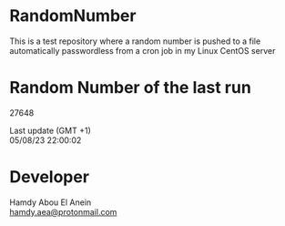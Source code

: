 # RandomNumber    
This is a test repository where a random number is pushed to a file automatically passwordless from a cron job in my Linux CentOS server    
# Random Number of the last run   
27648
      
Last update (GMT +1)    
05/08/23 22:00:02
# Developer    
Hamdy Abou El Anein   
hamdy.aea@protonmail.com
